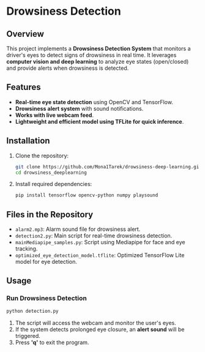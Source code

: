 # Drowsiness Detection

## Overview
This project implements a **Drowsiness Detection System** that monitors a driver's eyes to detect signs of drowsiness in real time. It leverages **computer vision and deep learning** to analyze eye states (open/closed) and provide alerts when drowsiness is detected.

## Features
- **Real-time eye state detection** using OpenCV and TensorFlow.
- **Drowsiness alert system** with sound notifications.
- **Works with live webcam feed**.
- **Lightweight and efficient model using TFLite for quick inference**.

## Installation
1. Clone the repository:
   ```bash
   git clone https://github.com/Mona1Tarek/drowsiness-deep-learning.git
   cd drowsiness_deeplearning
   ```
2. Install required dependencies:
   ```bash
   pip install tensorflow opencv-python numpy playsound
   ```

## Files in the Repository
- `alarm2.mp3`: Alarm sound file for drowsiness alert.
- `detection2.py`: Main script for real-time drowsiness detection.
- `mainMediapipe_samples.py`: Script using Mediapipe for face and eye tracking.
- `optimized_eye_detection_model.tflite`: Optimized TensorFlow Lite model for eye detection.

## Usage
### Run Drowsiness Detection
```bash
python detection.py
```

1. The script will access the webcam and monitor the user's eyes.
2. If the system detects prolonged eye closure, an **alert sound** will be triggered.
3. Press **'q'** to exit the program.

